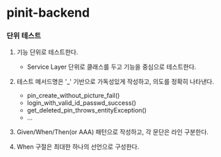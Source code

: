 # pinit-backend

### 단위 테스트
1. 기능 단위로 테스트한다.
    - Service Layer 단위로 클래스를 두고 기능을 중심으로 테스트한다.
2. 테스트 메서드명은 '_' 기반으로 가독성있게 작성하고, 의도를 정확히 나타낸다.
    - pin_create_without_picture_fail()
    - login_with_valid_id_passwd_success()
    - get_deleted_pin_throws_entityException()
    - ...
  
3. Given/When/Then(or AAA) 패턴으로 작성하고, 각 문단은 라인 구분한다.
4. When 구절은 최대한 하나의 선언으로 구성한다.
